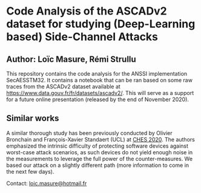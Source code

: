 # Code Analysis of the ASCADv2 dataset for studying (Deep-Learning based) Side-Channel Attacks
## Author: Loïc Masure, Rémi Strullu
This repository contains the code analysis for the ANSSI implementation SecAESSTM32. It contains a notebook that can be ran based on some raw traces from the ASCADv2 dataset available at https://www.data.gouv.fr/fr/datasets/ascadv2/. This will serve as a support for a future online presentation (released by the end of November 2020).

## Similar works
A similar thorough study has been previously conducted by Olivier Bronchain and François-Xavier Standaert (UCL) at [CHES 2020](https://doi.org/10.13154/tches.v2020.i2.1-25). The authors emphasized the intrinsic difficulty of protecting software devices against worst-case attack scenarios, as such devices do not yield enough noise in the measurements to leverage the full power of the counter-measures. 
We based our attack on a slightly different path (more information to come in the next few days).

Contact: loic.masure@hotmail.fr

